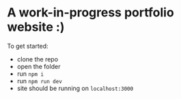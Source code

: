 # A work-in-progress portfolio website :)

To get started:
- clone the repo
- open the folder
- run `npm i`
- run `npm run dev`
- site should be running on `localhost:3000`
